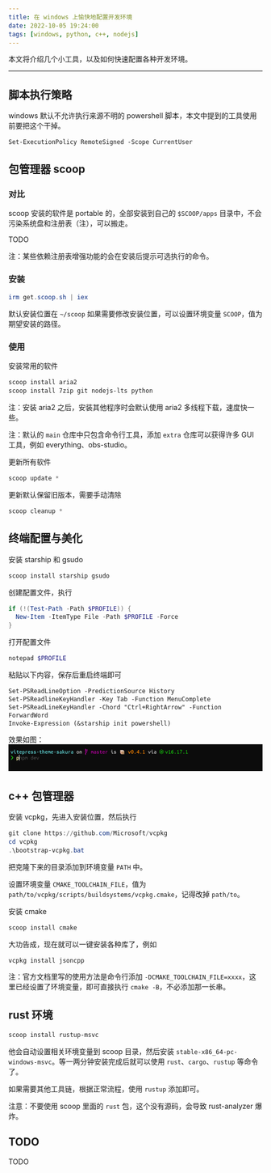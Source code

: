 ```yaml
---
title: 在 windows 上愉快地配置开发环境
date: 2022-10-05 19:24:00
tags: [windows, python, c++, nodejs]
---
```


本文将介绍几个小工具，以及如何快速配置各种开发环境。

---

## 脚本执行策略
windows 默认不允许执行来源不明的 powershell 脚本，本文中提到的工具使用前要把这个干掉。
```
Set-ExecutionPolicy RemoteSigned -Scope CurrentUser
```

## 包管理器 scoop
### 对比
scoop 安装的软件是 portable 的，全部安装到自己的 `$SCOOP/apps` 目录中，不会污染系统盘和注册表（注），可以搬走。

TODO

注：某些依赖注册表增强功能的会在安装后提示可选执行的命令。

### 安装

```powershell
irm get.scoop.sh | iex
```

默认安装位置在 `~/scoop` 如果需要修改安装位置，可以设置环境变量 `SCOOP`，值为期望安装的路径。

### 使用
安装常用的软件

```powershell
scoop install aria2
scoop install 7zip git nodejs-lts python
```

注：安装 aria2 之后，安装其他程序时会默认使用 aria2 多线程下载，速度快一些。

注：默认的 `main` 仓库中只包含命令行工具，添加 `extra` 仓库可以获得许多 GUI 工具，例如 everything、obs-studio。

更新所有软件
```powershell
scoop update *
```

更新默认保留旧版本，需要手动清除
```powershell
scoop cleanup *
```

## 终端配置与美化
安装 starship 和 gsudo
```powershell
scoop install starship gsudo
```

创建配置文件，执行
```powershell
if (!(Test-Path -Path $PROFILE)) {
  New-Item -ItemType File -Path $PROFILE -Force
}
```

打开配置文件
```powershell
notepad $PROFILE
```

粘贴以下内容，保存后重启终端即可
```
Set-PSReadLineOption -PredictionSource History
Set-PSReadlineKeyHandler -Key Tab -Function MenuComplete
Set-PSReadLineKeyHandler -Chord "Ctrl+RightArrow" -Function ForwardWord
Invoke-Expression (&starship init powershell)
```

效果如图：
![](images/20221005194508.png)

## c++ 包管理器
安装 vcpkg，先进入安装位置，然后执行
```powershell
git clone https://github.com/Microsoft/vcpkg
cd vcpkg
.\bootstrap-vcpkg.bat
```
把克隆下来的目录添加到环境变量 `PATH` 中。

设置环境变量 `CMAKE_TOOLCHAIN_FILE`，值为 `path/to/vcpkg/scripts/buildsystems/vcpkg.cmake`，记得改掉 `path/to`。

安装 cmake
```powershell
scoop install cmake
```

大功告成，现在就可以一键安装各种库了，例如
```powershell
vcpkg install jsoncpp
```

注：官方文档里写的使用方法是命令行添加 `-DCMAKE_TOOLCHAIN_FILE=xxxx`，这里已经设置了环境变量，即可直接执行 `cmake -B`，不必添加那一长串。

## rust 环境
```powershell
scoop install rustup-msvc
```

他会自动设置相关环境变量到 scoop 目录，然后安装 `stable-x86_64-pc-windows-msvc`。等一两分钟安装完成后就可以使用 `rust`、`cargo`、`rustup` 等命令了。

如果需要其他工具链，根据正常流程，使用 `rustup` 添加即可。

注意：不要使用 scoop 里面的 `rust` 包，这个没有源码，会导致 rust-analyzer 爆炸。

## TODO
TODO
